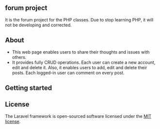 ## forum project

It is the forum project for the PHP classes. Due to stop learning PHP, it will not be developing and corrected.

## About

* This web page enables users to share their thoughts and issues with others.
* It provides fully CRUD operations. Each user can create a new account, edit and delete it. Also, it enables users to add, edit and delete their posts. Each logged-in user can comment on every post.

## Getting started

## License

The Laravel framework is open-sourced software licensed under the [MIT license](https://opensource.org/licenses/MIT).
